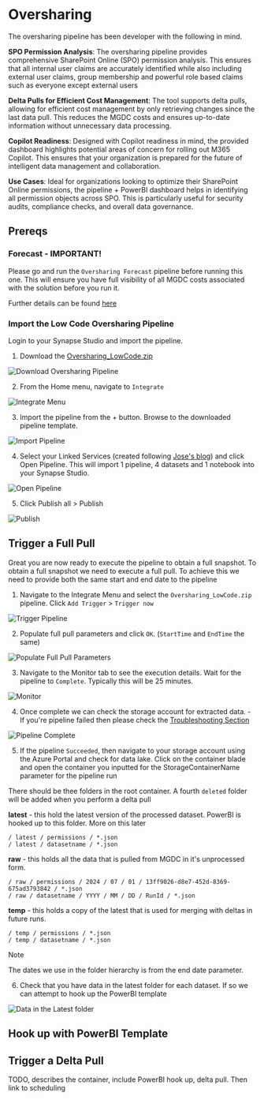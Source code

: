 # Oversharing

The oversharing pipeline has been developer with the following in mind.

**SPO Permission Analysis**: The oversharing pipeline provides comprehensive SharePoint Online (SPO) permission analysis. This ensures that all internal user claims are accurately identified while also including external user claims, group membership and powerful role based claims such as everyone except external users

**Delta Pulls for Efficient Cost Management**: The tool supports delta pulls, allowing for efficient cost management by only retrieving changes since the last data pull. This reduces the MGDC costs and ensures up-to-date information without unnecessary data processing.

**Copilot Readiness**: Designed with Copilot readiness in mind, the provided dashboard highlights potential areas of concern for rolling out M365 Copilot. This ensures that your organization is prepared for the future of intelligent data management and collaboration.

**Use Cases**: Ideal for organizations looking to optimize their SharePoint Online permissions, the pipeline + PowerBI dashboard helps in identifying all permission objects across SPO. This is particularly useful for security audits, compliance checks, and overall data governance.

## Prereqs

### Forecast - IMPORTANT!

Please go and run the `Oversharing Forecast` pipeline before running this one. This will ensure you have full visibility of all MGDC costs associated with the solution before you run it.

Further details can be found [here](/oversharing/forecast/README.md)

### Import the Low Code Oversharing Pipeline

Login to your Synapse Studio and import the pipeline.

1. Download the [Oversharing_LowCode.zip](/oversharing/Oversharing_LowCode.zip)

![Download Oversharing Pipeline](/docs/res/DLOPipeline.png)

2. From the Home menu, navigate to `Integrate`

![Integrate Menu](/docs/res/IntegrateMenu.png)

3. Import the pipeline from the + button. Browse to the downloaded pipeline template.

![Import Pipeline](/docs/res/ImportPipeline.png)

4. Select your Linked Services (created following [Jose's blog](https://techcommunity.microsoft.com/t5/microsoft-graph-data-connect-for/step-by-step-gather-a-detailed-dataset-on-sharepoint-sites-using/ba-p/4070563)) and click Open Pipeline. This will import 1 pipeline, 4 datasets and 1 notebook into your Synapse Studio.

![Open Pipeline](/docs/res/OpenOPipeline.png)

5. Click Publish all > Publish

![Publish](/docs/res/PublishOPipeline.png)

## Trigger a Full Pull

Great you are now ready to execute the pipeline to obtain a full snapshot. To obtain a full snapshot we need to execute a full pull. To achieve this we need to provide both the same start and end date to the pipeline

1. Navigate to the Integrate Menu and select the `Oversharing_LowCode.zip` pipeline. Click `Add Trigger` > `Trigger now`

![Trigger Pipeline](/docs/res/TriggerOPipeline.png)

2. Populate full pull parameters and click `OK`. (`StartTime` and `EndTime` the same)

![Populate Full Pull Parameters](/docs/res/OverFullPullTrigger.png)

3. Navigate to the Monitor tab to see the execution details. Wait for the pipeline to `Complete`. Typically this will be 25 minutes.

![Monitor](/docs/res/OverPipelineExecution.png)

4. Once complete we can check the storage account for extracted data. - If you're pipeline failed then please check the [Troubleshooting Section](/docs/Troubleshooting.md)

![Pipeline Complete](/docs/res/OFPipelineComplete.png)

5. If the pipeline `Succeeded`, then navigate to your storage account using the Azure Portal and check for data lake. Click on the container blade and open the container you inputted for the StorageContainerName parameter for the pipeline run

There should be thee folders in the root container. A fourth `deleted` folder will be added when you perform a delta pull

**latest** - this hold the latest version of the processed dataset. PowerBI is hooked up to this folder. More on this later

```
/ latest / permissions / *.json
/ latest / datasetname / *.json
```

**raw** - this holds all the data that is pulled from MGDC in it's unprocessed form.

```
/ raw / permissions / 2024 / 07 / 01 / 13ff9026-d8e7-452d-8369-675ad3793842 / *.json
/ raw / datasetname / YYYY / MM / DD / RunId / *.json
```

**temp** - this holds a copy of the latest that is used for merging with deltas in future runs. 

```
/ temp / permissions / *.json
/ temp / datasetname / *.json

```

>[!Note]  
> The dates we use in the folder hierarchy is from the end date parameter. 


6. Check that you have data in the latest folder for each dataset. If so we can attempt to hook up the PowerBI template

![Data in the Latest folder](/docs/res/OverDataLakeFullPull.png)

## Hook up with PowerBI Template



## Trigger a Delta Pull



TODO, describes the container, include PowerBI hook up, delta pull. Then link to scheduling